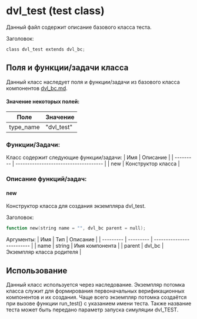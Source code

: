 # dvl_test (test class)

Данный файл содержит описание базового класса теста.

Заголовок:
```Verilog
class dvl_test extends dvl_bc;
```

## Поля и функции/задачи класса  

Данный класс наследует поля и функции/задачи из базового класса компонентов [dvl_bc.md](dvl_bc.md).

#### Значение некоторых полей:

| Поле      | Значение      |
| --------- | ------------- |
| type_name | "dvl_test"    |

### Функции/Задачи:
Класс содержит следующие функции/задачи:
| Имя       | Описание                              |
| --------- | ------------------------------------- |
| new       | Конструктор класса                    |

### Описание функций/задач:

#### new
Конструктор класса для создания экземпляра dvl_test.

Заголовок:
```Verilog
function new(string name = "", dvl_bc parent = null);
```

Аргументы:
| Имя       | Тип       | Описание                  |
| --------- | --------- | ------------------------- |
| name      | string    | Имя компонента            |
| parent    | dvl_bc    | Экземпляр класса родителя |

## Использование

Данный класс используется через наследование. Экземпляр потомка класса служит для формирования первоначальных верификационных компонентов и их создания. Чаще всего экземпляр потомка создаётся при вызове функции run_test() с указанием имени теста. Также название теста может быть передано параметр запуска симуляции dvl_TEST.